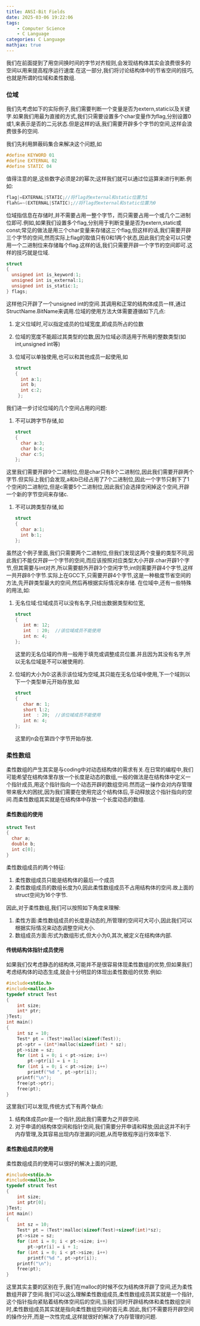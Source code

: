 ```yaml
---
title: ANSI-Bit Fields
date: 2025-03-06 19:22:06
tags:
    - Computer Science
    - C Language
categories: C Language
mathjax: true
---
```


我们在前面提到了用空间换时间的字节对齐规则,会发现结构体其实会浪费很多的空间以用来提高程序运行速度.在这一部分,我们将讨论结构体中的节省空间的技巧,也就是所谓的位域和柔性数组.

<!--more-->


<a id="orgaf4ef34"></a>

### 位域

我们先考虑如下的实际例子,我们需要判断一个变量是否为extern,static以及关键字.如果我们用最为直接的方式,我们只需要设置多个char变量作为flag,分别设置0或1,来表示是否的二元状态.但是这样的话,我们需要开辟多个字节的空间,这样会浪费很多的空间.

我们先利用屏蔽码集合来解决这个问题,如

```c++
#define KEYWORD 01
#define EXTERNAL 02
#define STATIC 04 
```

值得注意的是,这些数字必须是2的幂次;这样我们就可以通过位运算来进行判断.例如:

```c++
flag|=EXTERNAL|STATIC;//将flag的external和static位置为1
flah&=~(EXTERNAL|STATIC);//将flag的external和static位置为0
```

位域指信息在存储时,并不需要占用一整个字节，而只需要占用一个或几个二进制位即可.例如,如果我们设置多个flag,分别用于判断变量是否为extern,static或const;常见的做法是用三个char变量来存储这三个flag,但这样的话,我们需要开辟三个字节的空间,然而实际上flag的取值只有0和1两个状态,因此我们完全可以只使用一个二进制位来存储每个flag.这样的话,我们只需要开辟一个字节的空间即可.这样的技巧就是位域.

```c++
struct
{
  unsigned int is_keyword:1;
  unsigned int is_external:1;
  unsigned int is_static:1;
} flags;
```

这样他只开辟了一个unsigned int的空间.其调用和正常的结构体成员一样,通过StructName.BitName来调用.位域的使用方法大体需要遵循如下几点:

1.  定义位域时,可以指定成员的位域宽度,即成员所占的位数

2.  位域的宽度不能超过其类型的位数,因为位域必须适用于所用的整数类型(如int,unsigned int等)

3.  位域可以单独使用,也可以和其他成员一起使用,如

    ```c++
    struct
    {
      int a:1;
      int b;
      int c:2;
     };
    ```

我们进一步讨论位域的几个空间占用的问题:

1.  不可以跨字节存储,如

    ```c++
    struct
    {
      char a:3;
      char b:4;
      char c:5;
    };
    ```

这里我们需要开辟9个二进制位,但是char只有8个二进制位,因此我们需要开辟两个字节.但实际上我们会发现,a和b已经占用了7个二进制位,因此一个字节只剩下了1个空闲的二进制位,但是c需要5个二进制位,因此我们会选择空闲掉这个空间,开辟一个新的字节空间来存储c.

1.  不可以跨类型存储,如

    ```c++
    struct
    {
      char a:1;
      int b:1;
    };
    ```

虽然这个例子里面,我们只需要两个二进制位,但我们发现这两个变量的类型不同,因此我们不能仅开辟一个字节的空间,而应该按照对应类型大小开辟.char开辟1个字节,但其需要与int对齐,所以需要额外开辟3个空闲字节;int则需要开辟4个字节,这样一共开辟8个字节.实际上在GCC下,只需要开辟4个字节,这是一种极度节省空间的方法,先开辟类型最大的空间,然后再根据实际情况来存储.
在位域中,还有一些特殊的用法,如:

1.  无名位域:位域成员可以没有名字,只给出数据类型和位宽,

    ```c++
    struct
    {
       int m: 12;
       int  : 20;  //该位域成员不能使用
       int n: 4;
    };
    ```

    这里的无名位域的作用一般用于填充或调整成员位置.并且因为其没有名字,所以无名位域是不可以被使用的.

2.  位域的大小为0:这表示该位域为空域,其只能在无名位域中使用,下一个域则以下一个类型单元开始存放,如

    ```c++
    struct
    {
       char m: 1;
       short l:2;
       int  : 20;  //该位域成员不能使用
       int n: 4;
    };
    ```

    这里的n会在第四个字节开始存放.


<a id="org83cae67"></a>

### 柔性数组

柔性数组的产生其实是与coding中对动态结构体的需求有关.在日常的编程中,我们可能希望在结构体里存放一个长度是动态的数组,一般的做法是在结构体中定义一个指针成员,用这个指针指向一个动态开辟的数组空间.然而这一操作会对内存管理带来极大的困扰,因为我们需要在使用完这个结构体后,手动释放这个指针指向的空间.而柔性数组其实就是在结构体中存放一个长度动态的数组.


<a id="org279e2b1"></a>

#### 柔性数组的使用

```c++
struct Test
{
  char a;
  double b;
  int c[0];
}
```

柔性数组成员的两个特征:

1.  柔性数组成员只能是结构体的最后一个成员
2.  柔性数组成员的数组长度为0,因此柔性数组成员不占用结构体的空间.故上面的struct空间为16个字节.

因此,对于柔性数组,我们可以按照如下角度来理解:

1.  柔性方面:柔性数组成员的长度是动态的,所管理的空间可大可小,因此我们可以根据实际情况来动态调整空间大小.
2.  数组成员方面:形式为数组形式,但大小为0,其次,被定义在结构体内部.


<a id="org43a792b"></a>

#### 传统结构体指针成员使用

如果我们仅考虑静态的结构体,可能并不是很容易体现柔性数组的优势,但如果我们考虑结构体的动态生成,就会十分明显的体现出柔性数组的优势.例如:

```c++
#include<stdio.h>
#include<malloc.h>
typedef struct Test
{
    int size;
    int* ptr;
}Test;
int main()
{
    int sz = 10;
    Test* pt = (Test*)malloc(sizeof(Test));
    pt->ptr = (int*)malloc(sizeof(int) * sz);
    pt->size = sz;
    for (int i = 0; i < pt->size; i++)
        pt->ptr[i] = i + 1;
    for (int i = 0; i < pt->size; i++)
        printf("%d ", pt->ptr[i]);
    printf("\n");
    free(pt->ptr);
    free(pt);
}
```

这里我们可以发现,传统方式下有两个缺点:

1.  结构体成员ptr是一个指针,因此我们需要为之开辟空间.
2.  对于申请的结构体空间和指针空间,我们需要分开申请和释放;因此这并不利于内存管理,及其容易出现内存泄漏的问题,从而导致程序运行效率低下.


<a id="org6427183"></a>

#### 柔性数组成员的使用

柔性数组成员的使用可以很好的解决上面的问题,

```c++
#include<stdio.h>
#include<malloc.h>
typedef struct Test
{
    int size;
    int ptr[0];
}Test;
int main()
{
    int sz = 10;
    Test* pt = (Test*)malloc(sizeof(Test)+sizeof(int)*sz);
    pt->size = sz;
    for (int i = 0; i < pt->size; i++)
        pt->ptr[i] = i + 1;
    for (int i = 0; i < pt->size; i++)
        printf("%d ", pt->ptr[i]);
    printf("\n");
    free(pt);
}
```

这里其实主要的区别在于,我们在malloc的时候不仅为结构体开辟了空间,还为柔性数组开辟了空间.我们可以这么理解柔性数组成员,柔性数组成员其实就是一个指针,这个指针指向紧贴着结构体空间后的空间,当我们同时开辟结构体和柔性数组空间时,柔性数组成员其实就是指向柔性数组空间的首元素.因此,我们不需要将开辟空间的操作分开,而是一次性完成,这样就很好的解决了内存管理的问题.

